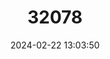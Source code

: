 ---
title: "32078"
category: "Juglans neotropica"
draft: false
date: 2024-02-22 13:03:50
languages:
  Spanish; Castilian: ["Cedro Grande", "Cedro Negro", "Nogal"]
---